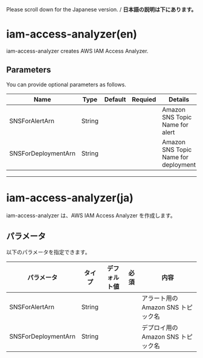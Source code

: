 Please scroll down for the Japanese version. / **日本語の説明は下にあります。**

# iam-access-analyzer(en)

iam-access-analyzer creates AWS IAM Access Analyzer.

## Parameters

You can provide optional parameters as follows.

| Name | Type | Default | Requied | Details | 
| --- | --- | --- | --- | --- |
| SNSForAlertArn | String | | | Amazon SNS Topic Name for alert |
| SNSForDeploymentArn | String | | | Amazon SNS Topic Name for deployment |

---------------------------------------

# iam-access-analyzer(ja)

iam-access-analyzer は、AWS IAM Access Analyzer を作成します。

## パラメータ

以下のパラメータを指定できます。

| パラメータ | タイプ | デフォルト値 | 必須 | 内容 | 
| --- | --- | --- | --- | --- |
| SNSForAlertArn | String | | | アラート用のAmazon SNS トピック名 |
| SNSForDeploymentArn | String | | | デプロイ用のAmazon SNS トピック名 |